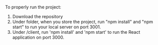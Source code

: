To properly run the project:

1. Download the repository
2. Under folder, when you store the project, run "npm install" and "npm start" to run your local server on port 3001.
3. Under /client, run 'npm install' and 'npm start' to run the React application on port 3000. 
